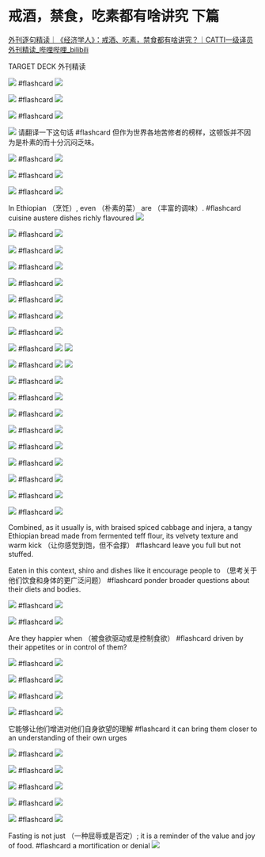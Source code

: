# 戒酒，禁食，吃素都有啥讲究  下篇

[外刊逐句精读｜《经济学人》：戒酒、吃素，禁食都有啥讲究？｜CATTI一级译员外刊精读_哔哩哔哩_bilibili](https://www.bilibili.com/video/BV11u41117n7?from=search&seid=11059921752835591845&spm_id_from=333.337.0.0)


TARGET DECK
外刊精读


![](../photo/Pasted%20image%2020220211174110.png) #flashcard 
![](../photo/Pasted%20image%2020220211174120.png)
<!--ID: 1644572502462-->


![](../photo/Pasted%20image%2020220211174215.png) #flashcard 
![](../photo/Pasted%20image%2020220211174224.png)
<!--ID: 1644572719615-->




![](../photo/Pasted%20image%2020220211174234.png) #flashcard 
![](../photo/Pasted%20image%2020220211174241.png)
<!--ID: 1644572719632-->




![](../photo/Pasted%20image%2020220211174319.png) 请翻译一下这句话 #flashcard 
但作为世界各地苦修者的榜样，这顿饭并不因为是朴素的而十分沉闷乏味。
<!--ID: 1644572719649-->


![](../photo/Pasted%20image%2020220211174611.png) #flashcard 
![](../photo/Pasted%20image%2020220211174620.png)
<!--ID: 1644572956815-->





![](../photo/Pasted%20image%2020220211174654.png) #flashcard 
![](../photo/Pasted%20image%2020220211174700.png)
<!--ID: 1644572956833-->




![](../photo/Pasted%20image%2020220211174708.png) #flashcard 
![](../photo/Pasted%20image%2020220211174715.png)
<!--ID: 1644572956854-->



In Ethiopian （烹饪）, even （朴素的菜） are （丰富的调味）.   #flashcard 
cuisine
austere dishes
richly flavoured
![](../photo/Pasted%20image%2020220211174905.png)
<!--ID: 1644572956879-->


![](../photo/Pasted%20image%2020220211175040.png) #flashcard 
![](../photo/Pasted%20image%2020220211175046.png)
<!--ID: 1644573345730-->




![](../photo/Pasted%20image%2020220211175051.png) #flashcard 
![](../photo/Pasted%20image%2020220211175059.png)
<!--ID: 1644573345748-->




![](../photo/Pasted%20image%2020220211175104.png) #flashcard 
![](../photo/Pasted%20image%2020220211175111.png)
<!--ID: 1644573345766-->




![](../photo/Pasted%20image%2020220211175124.png) #flashcard 
![](../photo/Pasted%20image%2020220211175134.png)
<!--ID: 1644573345784-->




![](../photo/Pasted%20image%2020220211175207.png) #flashcard 
![](../photo/Pasted%20image%2020220211175213.png)
<!--ID: 1644573345802-->




![](../photo/Pasted%20image%2020220211175237.png) #flashcard 
![](../photo/Pasted%20image%2020220211175243.png)
<!--ID: 1644573345821-->



 ![](../photo/Pasted%20image%2020220211175411.png) #flashcard 
 ![](../photo/Pasted%20image%2020220211175418.png)
<!--ID: 1644573377508-->





 ![](../photo/Pasted%20image%2020220211175432.png) #flashcard 
 ![](../photo/Pasted%20image%2020220211175438.png)
 ![](../photo/Pasted%20image%2020220211175519.png)
<!--ID: 1644573377526-->





 ![](../photo/Pasted%20image%2020220211175455.png) #flashcard 
 ![](../photo/Pasted%20image%2020220211175502.png)
 ![](../photo/Pasted%20image%2020220211175535.png)
<!--ID: 1644573345839-->


![](../photo/Pasted%20image%2020220211175823.png) #flashcard 
![](../photo/Pasted%20image%2020220211175829.png)
<!--ID: 1644595364822-->





![](../photo/Pasted%20image%2020220211175854.png) #flashcard 
![](../photo/Pasted%20image%2020220211175902.png)
 
<!--ID: 1644595364836-->



![](../photo/Pasted%20image%2020220212000150.png) #flashcard 
![](../photo/Pasted%20image%2020220212000202.png)
<!--ID: 1644595364849-->



![](../photo/Pasted%20image%2020220212000207.png) #flashcard 
![](../photo/Pasted%20image%2020220212000217.png)
<!--ID: 1644595364862-->



![](../photo/Pasted%20image%2020220212000232.png) #flashcard 
![](../photo/Pasted%20image%2020220212000239.png)
<!--ID: 1644595364875-->



![](../photo/Pasted%20image%2020220212000422.png) #flashcard 
![](../photo/Pasted%20image%2020220212000428.png)
<!--ID: 1644595545656-->





![](../photo/Pasted%20image%2020220212000437.png) #flashcard 
![](../photo/Pasted%20image%2020220212000444.png)
<!--ID: 1644595545670-->




![](../photo/Pasted%20image%2020220212000525.png) #flashcard 
![](../photo/Pasted%20image%2020220212000541.png)
<!--ID: 1644595545684-->



![](../photo/Pasted%20image%2020220212000827.png) #flashcard 
![](../photo/Pasted%20image%2020220212000832.png)
<!--ID: 1644596128375-->




Combined, as it usually is, with braised spiced cabbage and injera, a tangy Ethiopian bread made from fermented teff flour, its velvety texture and warm kick （让你感觉到饱，但不会撑） #flashcard 
leave you full but not stuffed.
<!--ID: 1644596128388-->



Eaten in this context, shiro and dishes like it encourage people to （思考关于他们饮食和身体的更广泛问题） #flashcard 
ponder broader questions about their diets and bodies. 
<!--ID: 1644596128401-->



![](../photo/Pasted%20image%2020220212001646.png) #flashcard 
![](../photo/Pasted%20image%2020220212001702.png)
<!--ID: 1644596425518-->




![](../photo/Pasted%20image%2020220212001711.png) #flashcard 
![](../photo/Pasted%20image%2020220212001717.png)
<!--ID: 1644596425533-->


Are they happier when （被食欲驱动或是控制食欲） #flashcard 
driven by their appetites or in control of them?
<!--ID: 1644596821467-->



![](../photo/Pasted%20image%2020220212002234.png) #flashcard 
![](../photo/Pasted%20image%2020220212002242.png)
<!--ID: 1644596821480-->




![](../photo/Pasted%20image%2020220212002309.png) #flashcard 
![](../photo/Pasted%20image%2020220212002317.png)
<!--ID: 1644596821493-->




![](../photo/Pasted%20image%2020220212002400.png) #flashcard 
![](../photo/Pasted%20image%2020220212002408.png)
<!--ID: 1644596821505-->




![](../photo/Pasted%20image%2020220212002507.png) #flashcard 
![](../photo/Pasted%20image%2020220212002513.png)
<!--ID: 1644596821517-->




它能够让他们增进对他们自身欲望的理解 #flashcard 
it can bring them closer to an understanding of their own urges
<!--ID: 1644596821530-->


![](../photo/Pasted%20image%2020220212002746.png) #flashcard 
![](../photo/Pasted%20image%2020220212002753.png)
<!--ID: 1644597348095-->




![](../photo/Pasted%20image%2020220212002807.png) #flashcard 
![](../photo/Pasted%20image%2020220212002813.png)
<!--ID: 1644597348107-->




![](../photo/Pasted%20image%2020220212002824.png) #flashcard 
![](../photo/Pasted%20image%2020220212002845.png)
<!--ID: 1644597348119-->




![](../photo/Pasted%20image%2020220212002902.png) #flashcard 
![](../photo/Pasted%20image%2020220212002909.png)
<!--ID: 1644597348131-->




![](../photo/Pasted%20image%2020220212002947.png) #flashcard 
![](../photo/Pasted%20image%2020220212003002.png)
<!--ID: 1644597348143-->




Fasting is not just （一种屈辱或是否定）; it is a reminder of the value and joy of food. #flashcard 
a mortification or denial
![](../photo/Pasted%20image%2020220212003202.png)
<!--ID: 1644597348155-->

